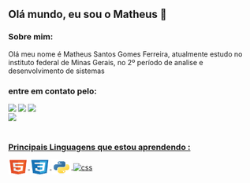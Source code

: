 <h2>Olá mundo, eu sou o Matheus 🖖</h2> 


<h3>Sobre mim:</h3>
Olá meu nome é Matheus Santos Gomes Ferreira, atualmente estudo no instituto federal de Minas Gerais, no 2º período de analise e desenvolvimento de sistemas

 <h3>entre em contato pelo: </h3>
 
 <div> 
  <a href="https://www.instagram.com/matheus_sgf/" target="_blank"><img src="https://img.shields.io/badge/-Instagram-%23E4405F?style=for-the-badge&logo=instagram&logoColor=white" target="_blank"></a>
  <a href = "mailto:matheuscontato96@hotmail.com"><img src="https://img.shields.io/badge/-Gmail-%23333?style=for-the-badge&logo=gmail&logoColor=white" target="_blank"></a>
  <a href="https://www.linkedin.com/in/matheus-santos-gomes-ferreira-5b898b233/" target="_blank"><img src="https://img.shields.io/badge/-LinkedIn-%230077B5?style=for-the-badge&logo=linkedin&logoColor=white" target="_blank"></a> 
 <a href "(https://img.shields.io/badge/WhatsApp-25D366?style=flat-square&logo=whatsapp&logoColor=white)](https://api.whatsapp.com/send?phone=5533987056883&text=Ol%C3%A1%2C%20achei%20seu%20Github%20muito%20legal!)
 
 
</div>


<div align="left">
  <a href="https://github.com/fe1ker">
  <img height="180em" src="https://github-readme-stats.vercel.app/api?username=fe1ker&show_icons=true&theme=tokyonight&include_all_commits=true&count_private=true"/></div>
  
  
  
 <div style="display: inline_block"><br>
   <h3>Principais Linguagens que estou aprendendo : </h3>
  <img align="center" alt="html" height="30" width="40" src="https://raw.githubusercontent.com/devicons/devicon/master/icons/html5/html5-original.svg">
  <img align="center" alt="css" height="30" width="40" src="https://raw.githubusercontent.com/devicons/devicon/master/icons/css3/css3-original.svg">
  <img align="center" alt="python" height="30" width="40" src="https://raw.githubusercontent.com/devicons/devicon/master/icons/python/python-original.svg">
  <img align="center" alt="css" height="30" width="40" src="https://img.shields.io/badge/PHP-777BB4?style=for-the-badge&logo=php&logoColor=white"><br><br>

</div>
  

